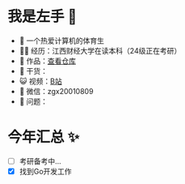 # 我是左手 🐘
* 🐧 一个热爱计算机的体育生
* 👨‍💻 经历：江西财经大学在读本科（24级正在考研）
* 🏡 作品：[查看仓库]([https://github.com/zgx949](https://github.com/zgx949?tab=repositories))
* 🌱 干货：
* 😺 视频：[B站](https://space.bilibili.com/503892162)
* 💬 微信：zgx20010809
* 🤔 问题：

# 今年汇总 ✨
* [ ] 考研备考中...
* [x] 找到Go开发工作
